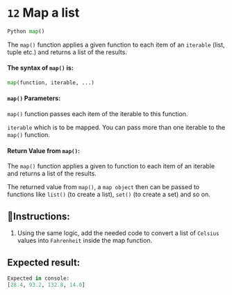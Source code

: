 # `12` Map a list

```py
Python map()
```
The `map()` function applies a given function to each item of an `iterable` (list, tuple etc.) and returns a list of the results.

#### The syntax of `map()` is:
```py
map(function, iterable, ...)
```
#### `map()` Parameters:

`map()` function passes each item of the iterable to this function. 

`iterable` which is to be mapped. You can pass more than one iterable to the `map()` function.

#### Return Value from `map()`:

The `map()` function applies a given to function to each item of an iterable and returns a list of the results.

The returned value from `map()`, a `map object` then can be passed to functions like `list()` (to create a list), `set()` (to create a set) and so on.

## 📝Instructions:

1. Using the same logic, add the needed code to convert a list of `Celsius` values
into `Fahrenheit` inside the map function.


## Expected result:

```py
Expected in console:
[28.4, 93.2, 132.8, 14.0]
```
